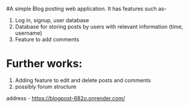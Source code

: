 #A simple Blog posting web application. It has features such as-

1. Log in, signup, user database
2. Database for storing posts by users with relevant information (time, username)
3. Feature to add comments

# Further works:
1. Adding feature to edit and delete posts and comments
2.  possibly forum structure 

address - https://blogpost-682o.onrender.com/
